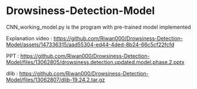 # Drowsiness-Detection-Model

CNN_working_model.py is the program with pre-trained model implemented

Explanation video : https://github.com/Riwan000/Drowsiness-Detection-Model/assets/147336315/aad55304-ed44-4ded-8b24-66c5cf22fcfd

PPT : https://github.com/Riwan000/Drowsiness-Detection-Model/files/13062805/drowsiness.detection.updated.model.phase.2.pptx

dlib : https://github.com/Riwan000/Drowsiness-Detection-Model/files/13062807/dlib-19.24.2.tar.gz

